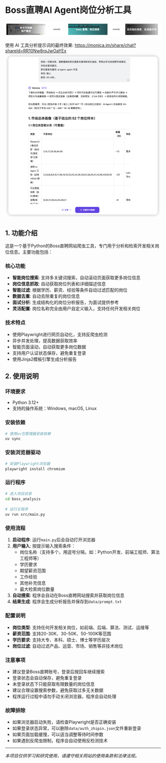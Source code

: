 # Boss直聘AI Agent岗位分析工具
![整体运行流程](./screenshots/flow.png)

使用 AI 工具分析提示词的最终效果: https://monica.im/share/chat?shareId=RR10Nw8rpJwOaYEx
![使用 AI 工具分析提示词的最终效果](./screenshots/ai_analysis.png)

## 1. 功能介绍

这是一个基于Python的Boss直聘网站爬虫工具，专门用于分析和检索开发相关岗位信息。主要功能包括：

### 核心功能
- **智能岗位搜索**: 支持多关键词搜索，自动滚动页面获取更多岗位信息
- **岗位信息抓取**: 自动获取岗位列表和详细描述信息
- **智能过滤**: 根据学历、薪资、经验等条件自动过滤匹配的岗位
- **数据去重**: 自动去除重复的岗位信息
- **面试分析**: 生成结构化的岗位分析报告，为面试提供参考
- **灵活配置**: 岗位名称完全由用户自定义输入，支持任何开发相关岗位

### 技术特点
- 使用Playwright进行网页自动化，支持反爬虫检测
- 异步并发处理，提高数据获取效率
- 智能页面滚动，自动获取更多岗位数据
- 支持用户认证状态保存，避免重复登录
- 使用Jinja2模板引擎生成分析报告

## 2. 使用说明

### 环境要求
- Python 3.12+
- 支持的操作系统：Windows, macOS, Linux

### 安装依赖
```bash
# 使用uv包管理器安装依赖
uv sync
```

### 安装浏览器驱动
```bash
# 安装Playwright浏览器
playwright install chromium
```

### 运行程序
```bash
# 进入项目目录
cd boss_analysis

# 运行主程序
uv run src/main.py
```

### 使用流程
1. **启动程序**: 运行`main.py`后会自动打开浏览器
2. **用户输入**: 按提示输入搜索条件：
   - 岗位名称（支持多个，用逗号分隔，如：Python开发、前端工程师、算法工程师等）
   - 学历要求
   - 期望薪资范围
   - 工作经验
   - 其他补充信息
   - 最大检索岗位数量
3. **自动搜索**: 程序会自动在Boss直聘网站搜索并获取岗位信息
4. **结果生成**: 程序会生成分析报告并保存到`data/prompt.txt`

### 配置说明
- **岗位类型**: 支持任何开发相关岗位，如前端、后端、算法、测试、运维等
- **薪资范围**: 支持20-30K、30-50K、50-100K等范围
- **学历要求**: 支持大专、本科、硕士、博士等学历层次
- **岗位过滤**: 自动过滤产品、运营、市场、销售等非技术岗位

### 注意事项
- 建议登录Boss直聘账号，登录后按回车继续搜索
- 登录状态会自动保存，避免重复登录
- 未登录状态下只能获取有限数量的岗位信息
- 建议合理设置搜索参数，避免获取过多无关数据
- 程序运行过程中请勿手动关闭浏览器，程序会自动处理

### 故障排除
- 如果浏览器启动失败，请检查Playwright是否正确安装
- 如果登录状态异常，可以删除`data/auth_zhipin.json`文件重新登录
- 如果页面加载缓慢，可以适当调整等待时间参数
- 如果遇到反爬虫限制，程序会自动使用反检测技术

---

*本项目仅供学习和研究使用，请遵守相关网站的使用条款和法律法规。*